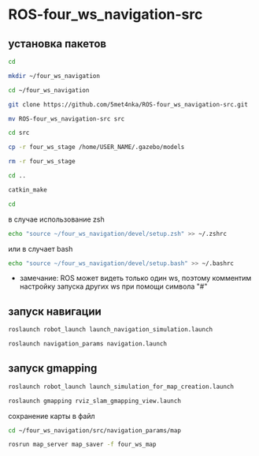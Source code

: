 # ROS-four_ws_navigation-src

## установка пакетов

```bash
cd
```

```bash
mkdir ~/four_ws_navigation
```

```bash
cd ~/four_ws_navigation
```

```bash
git clone https://github.com/5met4nka/ROS-four_ws_navigation-src.git
```

```bash
mv ROS-four_ws_navigation-src src
```

```bash
cd src
```

```bash
cp -r four_ws_stage /home/USER_NAME/.gazebo/models
```

```bash
rm -r four_ws_stage
```

```bash
cd ..
```

```bash
catkin_make
```

```bash
cd
```

в случае использование zsh

```bash
echo "source ~/four_ws_navigation/devel/setup.zsh" >> ~/.zshrc
```

или в случает bash

```bash
echo "source ~/four_ws_navigation/devel/setup.bash" >> ~/.bashrc
```

* замечание: ROS может видеть только один ws, поэтому комментим настройку запуска других ws при помощи символа "#"

## запуск навигации

```bash
roslaunch robot_launch launch_navigation_simulation.launch
```

```bash
roslaunch navigation_params navigation.launch
```

## запуск gmapping

```bash
roslaunch robot_launch launch_simulation_for_map_creation.launch
```

```bash
roslaunch gmapping rviz_slam_gmapping_view.launch
```
сохранение карты в файл

```bash
cd ~/four_ws_navigation/src/navigation_params/map
```

```bash
rosrun map_server map_saver -f four_ws_map
```
